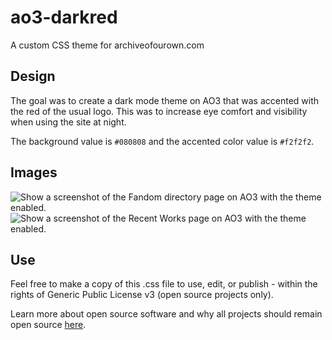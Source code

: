 # ao3-darkred
A custom CSS theme for archiveofourown.com

## Design
The goal was to create a dark mode theme on AO3 that was accented with the red of the usual logo. This was to increase eye comfort and visibility when using the site at night.

The background value is `#080808` and the accented color value is `#f2f2f2`.

## Images

<picture>
    <img alt="Show a screenshot of the Fandom directory page on AO3 with the theme enabled." src=.../fandompage.png>
</picture>

<picture>
    <img alt="Show a screenshot of the Recent Works page on AO3 with the theme enabled." src=.../searchpage.png>
</picture>

## Use
Feel free to make a copy of this .css file to use, edit, or publish - within the rights of Generic Public License v3 (open source projects only).

Learn more about open source software and why all projects should remain open source [here](https://opensource.org/osd).